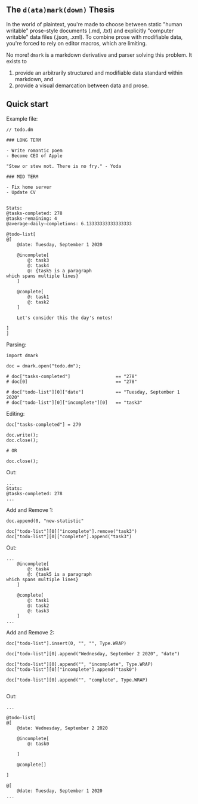 ## The `d(ata)mark(down)` Thesis

In the world of plaintext, you're made to choose between static "human writable" prose-style documents (.md, .txt) and explicitly "computer writable" data files (.json, .xml). To combine prose with modifiable data, you're forced to rely on editor macros, which are limiting.

No more! `dmark` is a markdown derivative and parser solving this problem. It exists to

1. provide an arbitrarily structured and modifiable data standard within markdown, and
2. provide a visual demarcation between data and prose.

## Quick start

Example file:

```
// todo.dm

### LONG TERM

- Write romantic poem
- Become CEO of Apple

"Stew or stew not. There is no fry." - Yoda

### MID TERM

- Fix home server
- Update CV


Stats:
@tasks-completed: 278
@tasks-remaining: 4
@average-daily-completions: 6.13333333333333333

@todo-list[
@[
	@date: Tuesday, September 1 2020 

	@incomplete[
		@: task3
		@: task4
		@: {task5 is a paragraph
which spans multiple lines}
	]

	@complete[
		@: task1
		@: task2
	]

	Let's consider this the day's notes!

]
]

```

Parsing:
```
import dmark

doc = dmark.open("todo.dm");

# doc["tasks-completed"]                 == "278"
# doc[0]                                 == "278"

# doc["todo-list"][0]["date"]            == "Tuesday, September 1 2020"
# doc["todo-list"][0]["incomplete"][0]   == "task3"

```

Editing:
```
doc["tasks-completed"] = 279

doc.write();
doc.close();

# OR

doc.close();

```

Out:
```
...
Stats:
@tasks-completed: 278
...

```

Add and Remove 1:
```
doc.append(0, "new-statistic"

doc["todo-list"][0]["incomplete"].remove("task3")
doc["todo-list"][0]["complete"].append("task3")

```

Out:
```
...
	@incomplete[
		@: task4
		@: {task5 is a paragraph
which spans multiple lines}
	]

	@complete[
		@: task1
		@: task2
		@: task3
	]
...

```

Add and Remove 2:
```
doc["todo-list"].insert(0, "", "", Type.WRAP)

doc["todo-list"][0].append("Wednesday, September 2 2020", "date")

doc["todo-list"][0].append("", "incomplete", Type.WRAP)
doc["todo-list"][0]["incomplete"].append("task0")

doc["todo-list"][0].append("", "complete", Type.WRAP)


```

Out:
```
...

@todo-list[
@[
	@date: Wednesday, September 2 2020

	@incomplete[
		@: task0

	]

	@complete[]

]

@[
	@date: Tuesday, September 1 2020 
...

```




